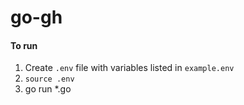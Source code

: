 # go-gh

#### To run

1. Create `.env` file with variables listed in `example.env`
2. `source .env`
3. go run \*.go
